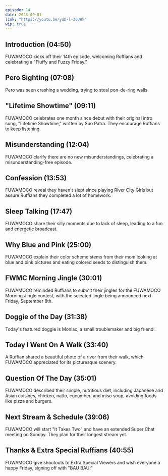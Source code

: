 ```yaml
---
episode: 14
date: 2023-09-01
link: "https://youtu.be/ydD-l-36UHk"
wip: true
---
```


## Introduction (04:50)

FUWAMOCO kicks off their 14th episode, welcoming Ruffians and celebrating a "Fluffy and Fuzzy Friday."

## Pero Sighting (07:08)

Pero was seen crashing a wedding, trying to steal pon-de-ring walls.

## "Lifetime Showtime" (09:11)

FUWAMOCO celebrates one month since debut with their original intro song, "Lifetime Showtime," written by Suo Patra. They encourage Ruffians to keep listening.

## Misunderstanding (12:04)

FUWAMOCO clarify there are no new misunderstandings, celebrating a misunderstanding-free episode.

## Confession (13:53)

FUWAMOCO reveal they haven't slept since playing River City Girls but assure Ruffians they completed a lot of homework.

## Sleep Talking (17:47)

FUWAMOCO share their silly moments due to lack of sleep, leading to a fun and energetic broadcast.

## Why Blue and Pink (25:00)

FUWAMOCO explain their color scheme stems from their mom looking at blue and pink pictures and eating colored seeds to distinguish them.

## FWMC Morning Jingle (30:01)

FUWAMOCO reminded Ruffians to submit their jingles for the FUWAMOCO Morning Jingle contest, with the selected jingle being announced next Friday, September 8th.

## Doggie of the Day (31:38)

Today's featured doggie is Moniac, a small troublemaker and big friend.

## Today I Went On A Walk (33:40)

A Ruffian shared a beautiful photo of a river from their walk, which FUWAMOCO appreciated for its picturesque scenery.

## Question Of The Day (35:01)

FUWAMOCO described their simple, nutritious diet, including Japanese and Asian cuisines, chicken, natto, cucumber, and miso soup, avoiding foods like pizza and burgers.

## Next Stream & Schedule (39:06)

FUWAMOCO will start "It Takes Two" and have an extended Super Chat meeting on Sunday. They plan for their longest stream yet.

## Thanks & Extra Special Ruffians (40:55)

FUWAMOCO give shoutouts to Extra Special Viewers and wish everyone a happy Friday, signing off with "BAU BAU!"
